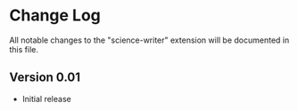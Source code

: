 # Change Log

All notable changes to the "science-writer" extension will be documented in this file.

## Version 0.01

- Initial release
